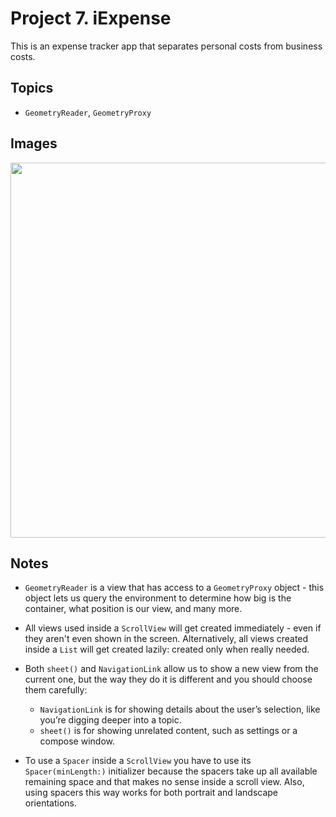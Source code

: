 
# Project 7. iExpense

This is an expense tracker app that separates personal costs from business costs. 

## Topics

- `GeometryReader`, `GeometryProxy`

## Images

<p align="center"><img src="img/run-example.gif" height="600px"></p>

## Notes

- `GeometryReader` is a view that has access to a `GeometryProxy` object - this object lets us query the environment to determine how big is the container, what position is our view, and many more.

- All views used inside a `ScrollView` will get created immediately - even if they aren't even shown in the screen. Alternatively, all views created inside a `List` will get created lazily: created only when really needed.

- Both `sheet()` and `NavigationLink` allow us to show a new view from the current one, but the way they do it is different and you should choose them carefully:

    - `NavigationLink` is for showing details about the user’s selection, like you’re digging deeper into a topic.
    - `sheet()` is for showing unrelated content, such as settings or a compose window.

- To use a `Spacer` inside a `ScrollView` you have to use its `Spacer(minLength:)` initializer because the spacers take up all available remaining space and that makes no sense inside a scroll view. Also, using spacers this way works for both portrait and landscape orientations.




